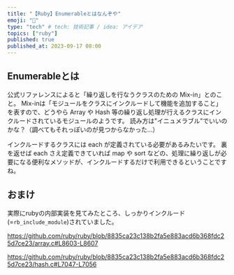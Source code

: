 ```yaml
---
title: "【Ruby】Enumerableとはなんぞや"
emoji: "💎"
type: "tech" # tech: 技術記事 / idea: アイデア
topics: ["ruby"]
published: true
published_at: 2023-09-17 08:00
---
```


## Enumerableとは
公式リファレンスによると「繰り返しを行なうクラスのための Mix-in」とのこと。
Mix-inは「モジュールをクラスにインクルードして機能を追加すること」を表すので、どうやら Array や Hash 等の繰り返し処理が行えるクラスにインクルードされているモジュールのようです。
読み方は"イニュメラブル"でいいのかな？（調べてもそれっぽいのが見つからなかった…）

インクルードするクラスには each が定義されている必要があるみたいです。
裏を返せば each さえ定義できていれば map や sort などの、処理に繰り返しが必要になる便利なメソッドが、インクルードするだけで利用できるということですね。

## おまけ
実際にrubyの内部実装を見てみたところ、しっかりインクルード(=`rb_include_module`)されていました。

https://github.com/ruby/ruby/blob/8835ca23c138b2fa5e883acd6b368fdc25d7ce23/array.c#L8603-L8607

https://github.com/ruby/ruby/blob/8835ca23c138b2fa5e883acd6b368fdc25d7ce23/hash.c#L7047-L7056
